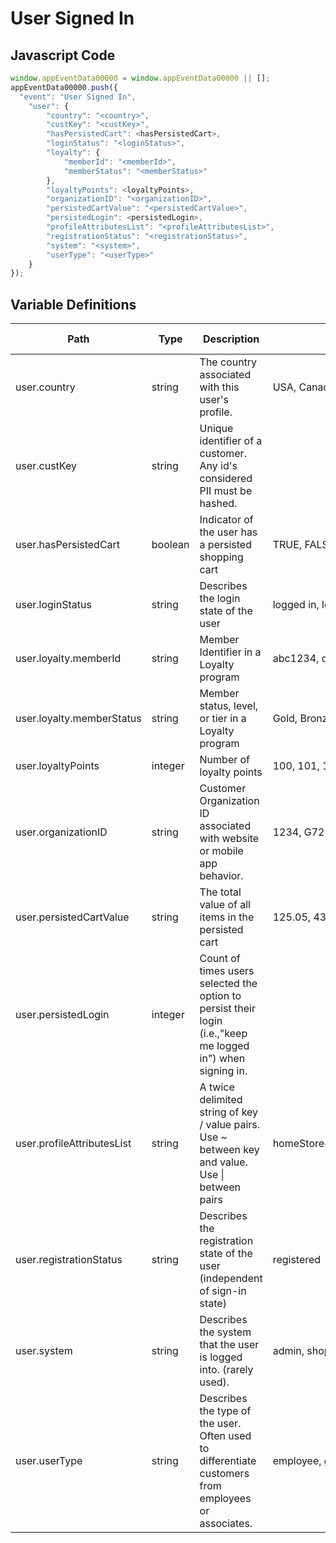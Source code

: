 # User Signed In

### 

## Javascript Code
```js
window.appEventData00000 = window.appEventData00000 || [];
appEventData00000.push({
  "event": "User Signed In",
    "user": {
        "country": "<country>",
        "custKey": "<custKey>",
        "hasPersistedCart": <hasPersistedCart>,
        "loginStatus": "<loginStatus>",
        "loyalty": {
            "memberId": "<memberId>",
            "memberStatus": "<memberStatus>"
        },
        "loyaltyPoints": <loyaltyPoints>,
        "organizationID": "<organizationID>",
        "persistedCartValue": "<persistedCartValue>",
        "persistedLogin": <persistedLogin>,
        "profileAttributesList": "<profileAttributesList>",
        "registrationStatus": "<registrationStatus>",
        "system": "<system>",
        "userType": "<userType>"
    }
});
```

## Variable Definitions

|Path|Type|Description|Example|Pattern|Min Length|Max Length|Minimum|Maximum|Multiple Of|
| --- | --- | --- | --- | --- | --- | --- | --- | --- | --- |
|user.country|string|The country associated with this user's profile.|USA, Canada|||||||
|user.custKey|string|Unique identifier of a customer.  Any id's considered PII must be hashed. ||||||||
|user.hasPersistedCart|boolean|Indicator of the user has a persisted shopping cart|TRUE, FALSE|||||||
|user.loginStatus|string|Describes the login state of the user|logged in, logged out, guest|||||||
|user.loyalty.memberId|string|Member Identifier in a Loyalty program|abc1234, def876, 87987659|||||||
|user.loyalty.memberStatus|string|Member status, level, or tier in a Loyalty program|Gold, Bronze, Platinum, Diamond, Silver|||||||
|user.loyaltyPoints|integer|Number of loyalty points |100, 101, 1000||||0|||
|user.organizationID|string|Customer Organization ID associated with website or mobile app behavior.|1234, G72345, Alaska|||||||
|user.persistedCartValue|string|The total value of all items in the persisted cart|125.05, 432.21, 90.22, 12.05|^[0-9]*(\.[0-9]{1,2})?$||||||
|user.persistedLogin|integer|Count of times users selected the option to persist their login \(i.e.,"keep me logged in"\) when signing in.||||||||
|user.profileAttributesList|string|A twice delimited string of key \/ value pairs.  Use \~ between key and value.  Use \| between pairs|homeStore\~234\|loyaltyTier\~gold\|memberSince\~2002|||||||
|user.registrationStatus|string|Describes the registration state of the user \(independent of sign-in state\)|registered|||||||
|user.system|string|Describes the system that the user is logged into.  \(rarely used\). |admin, shop, member|||||||
|user.userType|string|Describes the type of the user.  Often used to differentiate customers from employees or associates. |employee, guest, agent, customer|||||||





